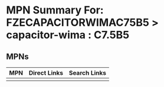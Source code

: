 



# MPN Summary For: FZECAPACITORWIMAC75B5 > capacitor-wima : C7.5B5

## MPNs
  

|MPN|Direct Links|Search Links|
| :--- | :--- | :--- |
||||
